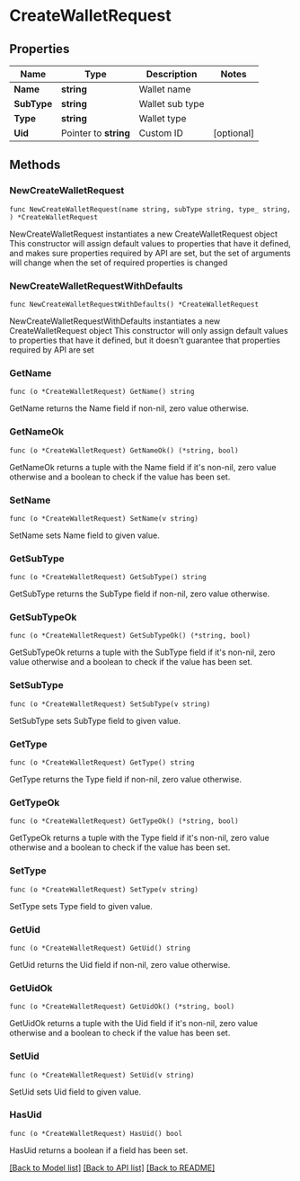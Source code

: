 # CreateWalletRequest

## Properties

Name | Type | Description | Notes
------------ | ------------- | ------------- | -------------
**Name** | **string** | Wallet name | 
**SubType** | **string** | Wallet sub type | 
**Type** | **string** | Wallet type | 
**Uid** | Pointer to **string** | Custom ID | [optional] 

## Methods

### NewCreateWalletRequest

`func NewCreateWalletRequest(name string, subType string, type_ string, ) *CreateWalletRequest`

NewCreateWalletRequest instantiates a new CreateWalletRequest object
This constructor will assign default values to properties that have it defined,
and makes sure properties required by API are set, but the set of arguments
will change when the set of required properties is changed

### NewCreateWalletRequestWithDefaults

`func NewCreateWalletRequestWithDefaults() *CreateWalletRequest`

NewCreateWalletRequestWithDefaults instantiates a new CreateWalletRequest object
This constructor will only assign default values to properties that have it defined,
but it doesn't guarantee that properties required by API are set

### GetName

`func (o *CreateWalletRequest) GetName() string`

GetName returns the Name field if non-nil, zero value otherwise.

### GetNameOk

`func (o *CreateWalletRequest) GetNameOk() (*string, bool)`

GetNameOk returns a tuple with the Name field if it's non-nil, zero value otherwise
and a boolean to check if the value has been set.

### SetName

`func (o *CreateWalletRequest) SetName(v string)`

SetName sets Name field to given value.


### GetSubType

`func (o *CreateWalletRequest) GetSubType() string`

GetSubType returns the SubType field if non-nil, zero value otherwise.

### GetSubTypeOk

`func (o *CreateWalletRequest) GetSubTypeOk() (*string, bool)`

GetSubTypeOk returns a tuple with the SubType field if it's non-nil, zero value otherwise
and a boolean to check if the value has been set.

### SetSubType

`func (o *CreateWalletRequest) SetSubType(v string)`

SetSubType sets SubType field to given value.


### GetType

`func (o *CreateWalletRequest) GetType() string`

GetType returns the Type field if non-nil, zero value otherwise.

### GetTypeOk

`func (o *CreateWalletRequest) GetTypeOk() (*string, bool)`

GetTypeOk returns a tuple with the Type field if it's non-nil, zero value otherwise
and a boolean to check if the value has been set.

### SetType

`func (o *CreateWalletRequest) SetType(v string)`

SetType sets Type field to given value.


### GetUid

`func (o *CreateWalletRequest) GetUid() string`

GetUid returns the Uid field if non-nil, zero value otherwise.

### GetUidOk

`func (o *CreateWalletRequest) GetUidOk() (*string, bool)`

GetUidOk returns a tuple with the Uid field if it's non-nil, zero value otherwise
and a boolean to check if the value has been set.

### SetUid

`func (o *CreateWalletRequest) SetUid(v string)`

SetUid sets Uid field to given value.

### HasUid

`func (o *CreateWalletRequest) HasUid() bool`

HasUid returns a boolean if a field has been set.


[[Back to Model list]](../README.md#documentation-for-models) [[Back to API list]](../README.md#documentation-for-api-endpoints) [[Back to README]](../README.md)


